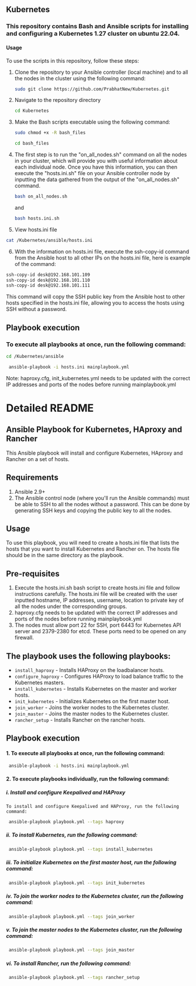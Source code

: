 ## Kubernetes
### This repository contains Bash and Ansible scripts for installing and configuring a Kubernetes 1.27 cluster on ubuntu 22.04.
#### Usage
To use the scripts in this repository, follow these steps:
1. Clone the repository to your Ansible controller (local machine) and to all the nodes in the cluster using the following command:
   ```sh
   sudo git clone https://github.com/PrabhatNew/Kubernetes.git
   ```

2. Navigate to the repository directory
   ```sh 
   cd Kubernetes
   ```

3. Make the Bash scripts executable using the following command:
   ```sh
   sudo chmod +x -R bash_files
   ```
   ```sh
   cd bash_files
   ```

4. The first step is to run the "on_all_nodes.sh" command on all the nodes in your cluster, which will provide you with useful information about each individual node. Once you have this information, you can then execute the "hosts.ini.sh" file on your Ansible controller node by inputting the data gathered from the output of the "on_all_nodes.sh" command. 
   ```sh
   bash on_all_nodes.sh
   ```
   and

   ```sh
   bash hosts.ini.sh
   ```

5. View hosts.ini file 
```sh
cat /Kubernetes/ansible/hosts.ini
```

6. With the information on hosts.ini file, execute the ssh-copy-id command from the Ansible host to all other IPs on the hosts.ini file, here is example of the command:
```sh
ssh-copy-id desk@192.168.101.109
ssh-copy-id desk@192.168.101.110
ssh-copy-id desk@192.168.101.111
```
This command will copy the SSH public key from the Ansible host to other hosts specified in the hosts.ini file, allowing you to access the hosts using SSH without a password.

## Playbook execution
### To execute all playbooks at once, run the following command:
```sh
cd /Kubernetes/ansible
```
```sh
 ansible-playbook -i hosts.ini mainplaybook.yml 
```
Note: haproxy.cfg, init_kubernetes.yml needs to be updated with the correct IP addresses and ports of the nodes before running mainplaybook.yml

# Detailed README

## Ansible Playbook for Kubernetes, HAproxy and Rancher
This Ansible playbook will install and configure Kubernetes, HAproxy and Rancher on a set of hosts.
## Requirements
1. Ansible 2.9+
2. The Ansible control node (where you'll run the Ansible commands) must be able to SSH to all the nodes without a password. This can be done by generating SSH keys and copying the public key to all the nodes.

## Usage
To use this playbook, you will need to create a hosts.ini file that lists the hosts that you want to install Kubernetes and Rancher on. The hosts file should be in the same directory as the playbook.

## Pre-requisites
1. Execute the hosts.ini.sh bash script to create hosts.ini file and follow instructions carefully. The hosts.ini file will be created with the user inputted hostname, IP addresses, username, location to private key of all the nodes under the corresponding groups. 
2. haproxy.cfg needs to be updated with the correct IP addresses and ports of the nodes before running mainplaybook.yml
3. The nodes must allow port 22 for SSH, port 6443 for Kubernetes API server and 2379-2380 for etcd. These ports need to be opened on any firewall.

## The playbook uses the following playbooks:
* `install_haproxy` - Installs HAProxy on the loadbalancer hosts.
* `configure_haproxy` - Configures HAProxy to load balance traffic to the Kubernetes masters.
* `install_kubernetes` - Installs Kubernetes on the master and worker hosts.
* `init_kubernetes` - Initializes Kubernetes on the first master host.
* `join_worker` - Joins the worker nodes to the Kubernetes cluster.
* `join_master` - Joins the master nodes to the Kubernetes cluster.
* `rancher_setup` - Installs Rancher on the rancher hosts.

## Playbook execution
#### 1. To execute all playbooks at once, run the following command:
```sh
 ansible-playbook -i hosts.ini mainplaybook.yml 
```

#### 2. To execute playbooks individually, run the following command:

 #####   i. Install and configure Keepalived and HAProxy
    To install and configure Keepalived and HAProxy, run the following command:
```sh
 ansible-playbook playbook.yml --tags haproxy 
```

 #####   ii. To install Kubernetes, run the following command:
```sh
 ansible-playbook playbook.yml --tags install_kubernetes 
```

 #####   iii. To initialize Kubernetes on the first master host, run the following command:
```sh
 ansible-playbook playbook.yml --tags init_kubernetes
```

 #####   iv. To join the worker nodes to the Kubernetes cluster, run the following command:
```sh
 ansible-playbook playbook.yml --tags join_worker 
```

 #####  v. To join the master nodes to the Kubernetes cluster, run the following command:
```sh
 ansible-playbook playbook.yml --tags join_master 
```

 #####   vi. To install Rancher, run the following command:
```sh
 ansible-playbook playbook.yml --tags rancher_setup 
```
